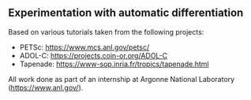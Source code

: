 ## Experimentation with automatic differentiation

Based on various tutorials taken from the following projects:
* PETSc: https://www.mcs.anl.gov/petsc/
* ADOL-C: https://projects.coin-or.org/ADOL-C
* Tapenade: https://www-sop.inria.fr/tropics/tapenade.html

All work done as part of an internship at Argonne National Laboratory (https://www.anl.gov/).

